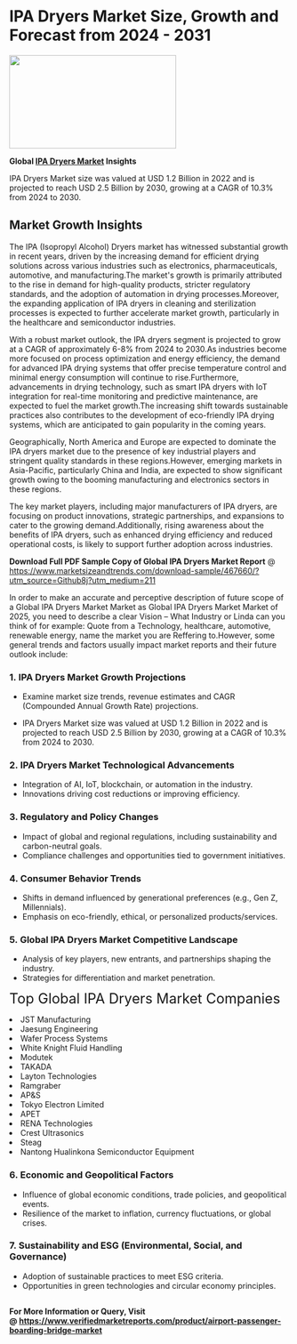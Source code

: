 <H1>IPA Dryers Market Size, Growth and Forecast from 2024 - 2031</H1><img class="aligncenter size-medium wp-image-584254" src="https://thirdeyenews.in/wp-content/uploads/2024/09/Global-Market-Research-300x168.jpeg" alt="" width="300" height="168" /><p><strong>Global&nbsp;<a href="https://www.marketsizeandtrends.com/download-sample/467660/?utm_source=Github8j?utm_medium=211">IPA Dryers Market</a> Insights</strong></p><p>IPA Dryers Market size was valued at USD 1.2 Billion in 2022 and is projected to reach USD 2.5 Billion by 2030, growing at a CAGR of 10.3% from 2024 to 2030.</p><p><h2>Market Growth Insights</h2> <p>The IPA (Isopropyl Alcohol) Dryers market has witnessed substantial growth in recent years, driven by the increasing demand for efficient drying solutions across various industries such as electronics, pharmaceuticals, automotive, and manufacturing.The market's growth is primarily attributed to the rise in demand for high-quality products, stricter regulatory standards, and the adoption of automation in drying processes.Moreover, the expanding application of IPA dryers in cleaning and sterilization processes is expected to further accelerate market growth, particularly in the healthcare and semiconductor industries.</p> <p>With a robust market outlook, the IPA dryers segment is projected to grow at a CAGR of approximately 6-8% from 2024 to 2030.As industries become more focused on process optimization and energy efficiency, the demand for advanced IPA drying systems that offer precise temperature control and minimal energy consumption will continue to rise.Furthermore, advancements in drying technology, such as smart IPA dryers with IoT integration for real-time monitoring and predictive maintenance, are expected to fuel the market growth.The increasing shift towards sustainable practices also contributes to the development of eco-friendly IPA drying systems, which are anticipated to gain popularity in the coming years.</p> <p>Geographically, North America and Europe are expected to dominate the IPA dryers market due to the presence of key industrial players and stringent quality standards in these regions.However, emerging markets in Asia-Pacific, particularly China and India, are expected to show significant growth owing to the booming manufacturing and electronics sectors in these regions.</p> <p>The key market players, including major manufacturers of IPA dryers, are focusing on product innovations, strategic partnerships, and expansions to cater to the growing demand.Additionally, rising awareness about the benefits of IPA dryers, such as enhanced drying efficiency and reduced operational costs, is likely to support further adoption across industries.</p> <p><span class=""><strong>Download Full PDF Sample Copy of Global IPA Dryers Market Report</strong> @ <a href="https://www.marketsizeandtrends.com/download-sample/467660/?utm_source=Github8j?utm_medium=211" target="_blank">https://www.marketsizeandtrends.com/download-sample/467660/?utm_source=Github8j?utm_medium=211</a></span></p><p>In order to make an accurate and perceptive description of future scope of a Global&nbsp;IPA Dryers Market Market as Global&nbsp;IPA Dryers Market Market of 2025, you need to describe a clear Vision &ndash; What Industry or Linda can you think of for example: Quote from a Technology, healthcare, automotive, renewable energy, name the market you are Reffering to.However, some general trends and factors usually impact market reports and their future outlook include:</p><h3>1.&nbsp;<strong>IPA Dryers Market Growth Projections</strong></h3><ul><li>Examine market size trends, revenue estimates and CAGR (Compounded Annual Growth Rate) projections.</li><li><p>IPA Dryers Market size was valued at USD 1.2 Billion in 2022 and is projected to reach USD 2.5 Billion by 2030, growing at a CAGR of 10.3% from 2024 to 2030.</p></li></ul><h3>2.&nbsp;<strong>IPA Dryers Market Technological Advancements</strong></h3><ul><li>Integration of AI, IoT, blockchain, or automation in the industry.</li><li>Innovations driving cost reductions or improving efficiency.</li></ul><h3>3.&nbsp;<strong>Regulatory and Policy Changes</strong></h3><ul><li>Impact of global and regional regulations, including sustainability and carbon-neutral goals.</li><li>Compliance challenges and opportunities tied to government initiatives.</li></ul><h3>4.&nbsp;<strong>Consumer Behavior Trends</strong></h3><ul><li>Shifts in demand influenced by generational preferences (e.g., Gen Z, Millennials).</li><li>Emphasis on eco-friendly, ethical, or personalized products/services.</li></ul><h3>5.&nbsp;<strong>Global IPA Dryers Market Competitive Landscape</strong></h3><ul><li>Analysis of key players, new entrants, and partnerships shaping the industry.</li><li>Strategies for differentiation and market penetration.</li></ul><p data-pm-slice="1 1 []"><span style="color: inherit; font-family: inherit; font-size: 25px;">Top Global IPA Dryers Market Companies</span></p><div class="" data-test-id=""><p><li>JST Manufacturing</li><li> Jaesung Engineering</li><li> Wafer Process Systems</li><li> White Knight Fluid Handling</li><li> Modutek</li><li> TAKADA</li><li> Layton Technologies</li><li> Ramgraber</li><li> AP&S</li><li> Tokyo Electron Limited</li><li> APET</li><li> RENA Technologies</li><li> Crest Ultrasonics</li><li> Steag</li><li> Nantong Hualinkona Semiconductor Equipment</li></p></div><h3>6.&nbsp;<strong>Economic and Geopolitical Factors</strong></h3><ul><li>Influence of global economic conditions, trade policies, and geopolitical events.</li><li>Resilience of the market to inflation, currency fluctuations, or global crises.</li></ul><h3>7.&nbsp;<strong>Sustainability and ESG (Environmental, Social, and Governance)</strong></h3><ul><li>Adoption of sustainable practices to meet ESG criteria.</li><li>Opportunities in green technologies and circular economy principles.</li></ul><h2><strong style="font-size: 14px;">For More Information or Query, Visit @&nbsp;</strong><a style="background-color: #ffffff; font-size: 14px;" href="https://www.marketsizeandtrends.com/report/ipa-dryers-market/" target="_blank">https://www.verifiedmarketreports.com/product/airport-passenger-boarding-bridge-market</a></h2>